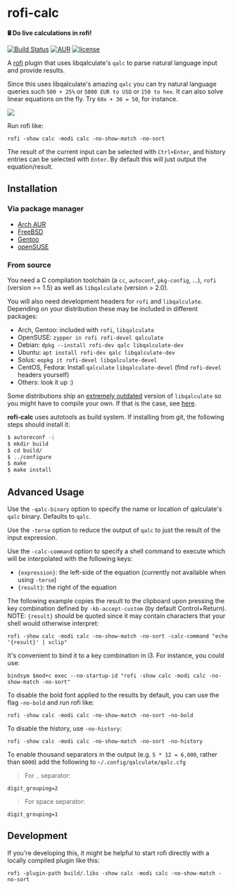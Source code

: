 # rofi-calc

**🖩 Do live calculations in rofi!**

[![Build Status](https://travis-ci.com/svenstaro/rofi-calc.svg?branch=master)](https://travis-ci.com/svenstaro/rofi-calc)
[![AUR](https://img.shields.io/aur/version/rofi-calc.svg)](https://aur.archlinux.org/packages/rofi-calc/)
[![license](http://img.shields.io/badge/license-MIT-blue.svg)](https://github.com/svenstaro/rofi-calc/blob/master/LICENSE)

A [rofi](https://github.com/DaveDavenport/rofi) plugin that uses libqalculate's `qalc` to parse natural language input and provide results.

Since this uses libqalculate's amazing `qalc` you can try natural language queries such `500 + 25%` or `5000 EUR to USD` or `150 to hex`. It can also solve linear equations on the fly. Try `60x + 30 = 50`, for instance.

![](demo.gif)

Run rofi like:

    rofi -show calc -modi calc -no-show-match -no-sort

The result of the current input can be selected with `Ctrl+Enter`, and history entries can be selected with `Enter`. By default this will just output the equation/result.

## Installation

### Via package manager

* [Arch AUR](https://aur.archlinux.org/packages/rofi-calc/)
* [FreeBSD](https://www.freshports.org/x11/rofi-calc/)
* [Gentoo](https://packages.gentoo.org/packages/x11-misc/rofi-calc)
* [openSUSE](https://software.opensuse.org/package/rofi-calc)

### From source

You need a C compilation toolchain (a `cc`, `autoconf`, `pkg-config`, ...), `rofi` (version >= 1.5) as well as `libqalculate` (version > 2.0).

You will also need development headers for `rofi` and `libqalculate`. Depending on your distribution these may be included in different packages:

* Arch, Gentoo: included with `rofi`, `libqalculate`
* OpenSUSE: `zypper in rofi rofi-devel qalculate`
* Debian: `dpkg --install rofi-dev qalc libqalculate-dev`
* Ubuntu: `apt install rofi-dev qalc libqalculate-dev`
* Solus: `eopkg it rofi-devel libqalculate-devel`
* CentOS, Fedora: Install `qalculate` `libqalculate-devel` (find `rofi-devel` headers yourself)
* Others: look it up :)

Some distributions ship an [extremely outdated](https://github.com/svenstaro/rofi-calc/issues/7) version of `libqalculate` so you might have to compile your own. If that is the case, see [here](https://github.com/svenstaro/rofi-calc/wiki/Installing-libqalculate-from-source).

**rofi-calc** uses autotools as build system. If installing from git, the following steps should install it:

```bash
$ autoreconf -i
$ mkdir build
$ cd build/
$ ../configure
$ make
$ make install
```

## Advanced Usage

Use the `-qalc-binary` option to specify the name or location of qalculate's `qalc` binary. Defaults to `qalc`.

Use the `-terse` option to reduce the output of `qalc` to just the result of the input expression.

Use the `-calc-command` option to specify a shell command to execute which will be interpolated with the following keys:

* `{expression}`: the left-side of the equation (currently not available when using `-terse`)
* `{result}`: the right of the equation

The following example copies the result to the clipboard upon pressing the key combination defined by `-kb-accept-custom`
(by default Control+Return).
NOTE: `{result}` should be quoted since it may contain characters that your shell would otherwise interpret:

    rofi -show calc -modi calc -no-show-match -no-sort -calc-command "echo '{result}' | xclip"

It's convenient to bind it to a key combination in i3. For instance, you could use:

    bindsym $mod+c exec --no-startup-id "rofi -show calc -modi calc -no-show-match -no-sort"

To disable the bold font applied to the results by default, you can use the flag `-no-bold` and run rofi like:

    rofi -show calc -modi calc -no-show-match -no-sort -no-bold

To disable the history, use `-no-history`:

    rofi -show calc -modi calc -no-show-match -no-sort -no-history

To enable thousand separators in the output (e.g. `5 * 12 = 6,000`, rather than `6000`) add the following to `~/.config/qalculate/qalc.cfg`

> For `,` separator:

    digit_grouping=2

> For space separator:

    digit_grouping=1

## Development

If you're developing this, it might be helpful to start rofi directly with a locally compiled plugin like this:

    rofi -plugin-path build/.libs -show calc -modi calc -no-show-match -no-sort
